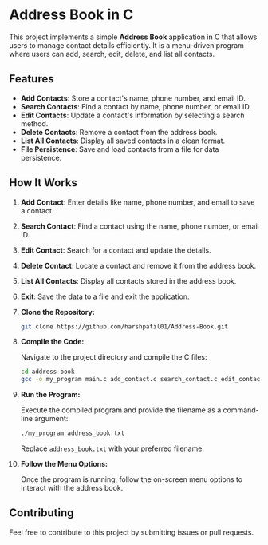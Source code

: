 # Address Book in C

This project implements a simple **Address Book** application in C that allows users to manage contact details efficiently. It is a menu-driven program where users can add, search, edit, delete, and list all contacts.

## Features
- **Add Contacts**: Store a contact's name, phone number, and email ID.
- **Search Contacts**: Find a contact by name, phone number, or email ID.
- **Edit Contacts**: Update a contact's information by selecting a search method.
- **Delete Contacts**: Remove a contact from the address book.
- **List All Contacts**: Display all saved contacts in a clean format.
- **File Persistence**: Save and load contacts from a file for data persistence.

## How It Works
1. **Add Contact**: Enter details like name, phone number, and email to save a contact.
2. **Search Contact**: Find a contact using the name, phone number, or email ID.
3. **Edit Contact**: Search for a contact and update the details.
4. **Delete Contact**: Locate a contact and remove it from the address book.
5. **List All Contacts**: Display all contacts stored in the address book.
6. **Exit**: Save the data to a file and exit the application.


1. **Clone the Repository:**

    ```bash
    git clone https://github.com/harshpatil01/Address-Book.git
    ```

2. **Compile the Code:**

    Navigate to the project directory and compile the C files:

    ```bash
    cd address-book
    gcc -o my_program main.c add_contact.c search_contact.c edit_contact.c delete_contact.c list_contacts.c
    ```

3. **Run the Program:**

    Execute the compiled program and provide the filename as a command-line argument:

    ```bash
    ./my_program address_book.txt
    ```

    Replace `address_book.txt` with your preferred filename.

4. **Follow the Menu Options:**

    Once the program is running, follow the on-screen menu options to interact with the address book.

## Contributing

Feel free to contribute to this project by submitting issues or pull requests.


